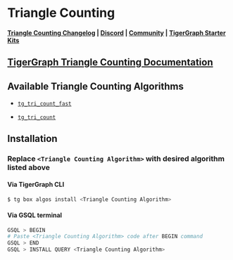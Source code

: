 
# Triangle Counting

#### [Triangle Counting Changelog](https://github.com/tigergraph/gsql-graph-algorithms/blob/master/algorithms/Community/triangle_counting/CHANGELOG.md) | [Discord](https://discord.gg/vFbmPyvJJN) | [Community](https://community.tigergraph.com) | [TigerGraph Starter Kits](https://github.com/zrougamed/TigerGraph-Starter-Kits-Parser)

## [TigerGraph Triangle Counting Documentation](https://docs.tigergraph.com/graph-ml/current/community-algorithms/triangle-counting)

## Available Triangle Counting Algorithms 

* [`tg_tri_count_fast`](https://github.com/tigergraph/gsql-graph-algorithms/blob/master/algorithms/Community/triangle_counting/tg_tri_count_fast.gsql)

* [`tg_tri_count`](https://github.com/tigergraph/gsql-graph-algorithms/blob/master/algorithms/Community/triangle_counting/tg_tri_count.gsql)

## Installation 

### Replace `<Triangle Counting Algorithm>` with desired algorithm listed above 

#### Via TigerGraph CLI

```bash
$ tg box algos install <Triangle Counting Algorithm>
```

#### Via GSQL terminal

```bash
GSQL > BEGIN
# Paste <Triangle Counting Algorithm> code after BEGIN command
GSQL > END 
GSQL > INSTALL QUERY <Triangle Counting Algorithm>
```
